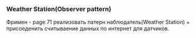 ### Weather Station(Observer pattern)

 Фримен - page 71 реализовать патерн наблюдатель(Weather Station) + 
 присоеденить считываение данных по интернет для датчиков.